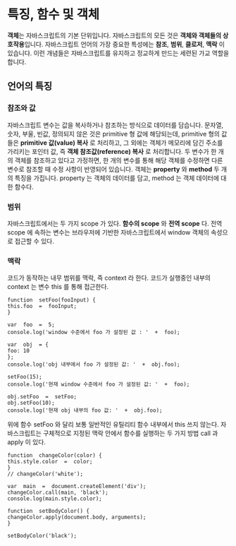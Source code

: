 # 특징, 함수 및 객체

**객체**는 자바스크립트의 기본 단위입니다. 자바스크립트의 모든 것은 **객체와 객체들의 상호작용**입니다. 
자바스크립트 언어의 가장 중요한 특성에는 **참조**, **범위**, **클로저**, **맥락** 이 있습니다. 이런 개념들은 자바스크립트를 유지하고 정교하게 만드는 세련된 가교 역할을 합니다. 

## 언어의 특징

### 참조와 값
자바스크립트 변수는 값을 복사하거나 참조하는 방식으로 데이터를 담습니다. 문자열, 숫자, 부울, 빈값, 정의되지 않은 것은 primitive 형 값에 해당되는데,  primitive 형의 값들은 **primitive 값(value) 복사** 로 처리하고, 그 외에는 객체가 메모리에 담긴 주소를 가리키는 포인터 값, 즉 **객체 참조값(reference) 복사**  로 처리합니다. 두 변수가 한 개의 객체를 참조하고 있다고 가정하면, 한 개의 변수를 통해 해당 객체를 수정하면 다른 변수로 참조할 때 수정 사항이 반영되어 있습니다. 
객체는 **property** 와 **method** 두 개의 특징을 가집니다.
property 는 객체의 데이터를 담고, method 는 객체 데이터에 대한 함수다.

### 범위
자바스크립트에서는 두 가지 scope 가 있다. **함수의 scope** 와 **전역 scope** 다. 전역 scope 에 속하는 변수는 브라우저에 기반한 자바스크립트에서 window 객체의 속성으로 접근할 수 있다. 

### 맥락
코드가 동작하는 내무 범위를 맥락, 즉 context 라 한다. 
코드가 실행중인 내부의 context 는 변수 this 를 통해 접근한다. 

```
function  setFoo(fooInput) {
this.foo  =  fooInput;
}

var  foo  =  5;
console.log('window 수준에서 foo 가 설정된 값 : '  +  foo);

var  obj  = {
foo: 10
};
console.log('obj 내부에서 foo 가 설정된 값: '  +  obj.foo);

setFoo(15);
console.log('현재 window 수준에서 foo 가 설정된 값: '  +  foo);

obj.setFoo  =  setFoo;
obj.setFoo(10);
console.log('현재 obj 내부의 foo 값: '  +  obj.foo);
```

위에 함수 setFoo 와 달리 보통 일반적인 유틸리티 함수 내부에서 this 쓰지 않는다. 자바스크립트는 구체적으로 지정된 맥락 안에서 함수를 실행하는 두 가지 방법 call 과 apply 이 있다. 

```
function  changeColor(color) {
this.style.color  =  color;
}
// changeColor('white');

var  main  =  document.createElement('div');
changeColor.call(main, 'black');
console.log(main.style.color);

function  setBodyColor() {
changeColor.apply(document.body, arguments);
}

setBodyColor('black');
```
<!--stackedit_data:
eyJoaXN0b3J5IjpbMTE0MDE2NTI5OSw5MzExNjAwNTEsLTY0MT
YzMDM4NywtMTc2ODU3NzI1Nyw2MDM4NzYwNTUsOTAxNjQxMTgs
LTE5MzE5MTM0MiwxMzUyMzYyODU1LDE5MDIwNzMyOTEsNjQyNj
AxMTg0LC0xNDE3MDY5NTc5LC0yMDg4NzQ2NjEyXX0=
-->